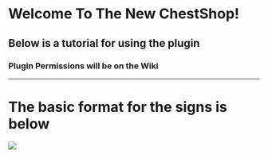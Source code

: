 # Welcome To The New ChestShop!
## Below is a tutorial for using the plugin
### Plugin Permissions will be on the Wiki
***
# The basic format for the signs is below
![](https://github.com/Skyladd/ChestShop/blob/master/Images/Screenshot_2016-05-02-14-05-19.png?raw=true)

